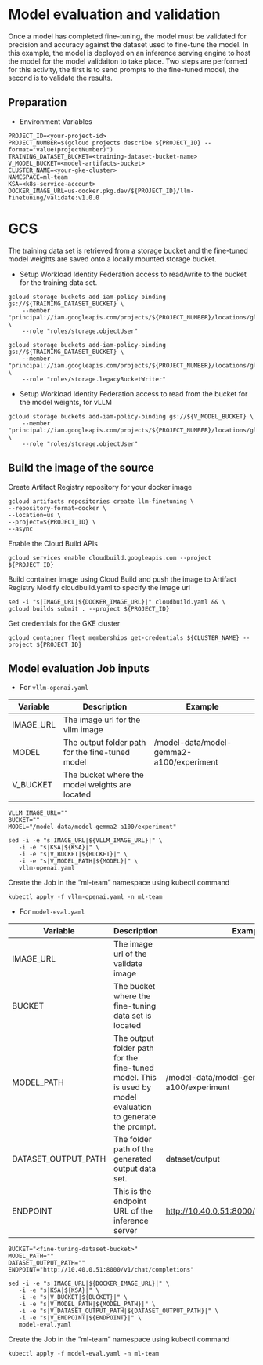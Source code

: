 # Model evaluation and validation

Once a model has completed fine-tuning, the model must be validated for precision and accuracy
against the dataset used to fine-tune the model. In this example, the model is deployed on an 
inference serving engine to host the model for the model validaiton to take place.  Two steps are performed
for this activity, the first is to send prompts to the fine-tuned model, the second is to validate the results.

## Preparation
- Environment Variables
```
PROJECT_ID=<your-project-id>
PROJECT_NUMBER=$(gcloud projects describe ${PROJECT_ID} --format="value(projectNumber)")
TRAINING_DATASET_BUCKET=<training-dataset-bucket-name>
V_MODEL_BUCKET=<model-artifacts-bucket>
CLUSTER_NAME=<your-gke-cluster>
NAMESPACE=ml-team
KSA=<k8s-service-account>
DOCKER_IMAGE_URL=us-docker.pkg.dev/${PROJECT_ID}/llm-finetuning/validate:v1.0.0
```

# GCS
The training data set is retrieved from a storage bucket and the fine-tuned model weights are saved onto a locally mounted storage bucket.

- Setup Workload Identity Federation access to read/write to the bucket for the training data set.
```
gcloud storage buckets add-iam-policy-binding gs://${TRAINING_DATASET_BUCKET} \
    --member "principal://iam.googleapis.com/projects/${PROJECT_NUMBER}/locations/global/workloadIdentityPools/${PROJECT_ID}.svc.id.goog/subject/ns/${NAMESPACE}/sa/${KSA}" \
    --role "roles/storage.objectUser"
```

```
gcloud storage buckets add-iam-policy-binding gs://${TRAINING_DATASET_BUCKET} \
    --member "principal://iam.googleapis.com/projects/${PROJECT_NUMBER}/locations/global/workloadIdentityPools/${PROJECT_ID}.svc.id.goog/subject/ns/${NAMESPACE}/sa/${KSA}" \
    --role "roles/storage.legacyBucketWriter"
```

- Setup Workload Identity Federation access to read from the bucket for the model weights, for vLLM
```
gcloud storage buckets add-iam-policy-binding gs://${V_MODEL_BUCKET} \
    --member "principal://iam.googleapis.com/projects/${PROJECT_NUMBER}/locations/global/workloadIdentityPools/${PROJECT_ID}.svc.id.goog/subject/ns/${NAMESPACE}/sa/${KSA}" \
    --role "roles/storage.objectUser"
```

## Build the image of the source

Create Artifact Registry repository for your docker image
```
gcloud artifacts repositories create llm-finetuning \
--repository-format=docker \
--location=us \
--project=${PROJECT_ID} \
--async
```

Enable the Cloud Build APIs
```
gcloud services enable cloudbuild.googleapis.com --project ${PROJECT_ID}
```
    
Build container image using Cloud Build and push the image to Artifact Registry
Modify cloudbuild.yaml to specify the image url
      
```
sed -i "s|IMAGE_URL|${DOCKER_IMAGE_URL}|" cloudbuild.yaml && \
gcloud builds submit . --project ${PROJECT_ID}
```

Get credentials for the GKE cluster

```
gcloud container fleet memberships get-credentials ${CLUSTER_NAME} --project ${PROJECT_ID}
```

## Model evaluation Job inputs


- For `vllm-openai.yaml`
  
| Variable | Description | Example |
| --- | --- | --- |
| IMAGE_URL | The image url for the vllm image | |
| MODEL | The output folder path for the fine-tuned model | /model-data/model-gemma2-a100/experiment |
| V_BUCKET | The bucket where the model weights are located | |

```
VLLM_IMAGE_URL=""
BUCKET=""
MODEL="/model-data/model-gemma2-a100/experiment"

```
```
sed -i -e "s|IMAGE_URL|${VLLM_IMAGE_URL}|" \
   -i -e "s|KSA|${KSA}|" \
   -i -e "s|V_BUCKET|${BUCKET}|" \
   -i -e "s|V_MODEL_PATH|${MODEL}|" \
   vllm-openai.yaml
```
Create the Job in the “ml-team” namespace using kubectl command

``` 
kubectl apply -f vllm-openai.yaml -n ml-team
```

- For `model-eval.yaml`
  
| Variable | Description | Example |
| --- | --- | --- |
| IMAGE_URL | The image url of the validate image | |
| BUCKET | The bucket where the fine-tuning data set is located | | 
| MODEL_PATH | The output folder path for the fine-tuned model.  This is used by model evaluation to generate the prompt. | /model-data/model-gemma2-a100/experiment |
| DATASET_OUTPUT_PATH | The folder path of the generated output data set. | dataset/output |
| ENDPOINT | This is the endpoint URL of the inference server | http://10.40.0.51:8000/v1/chat/completions | 

```
BUCKET="<fine-tuning-dataset-bucket>"
MODEL_PATH=""
DATASET_OUTPUT_PATH=""
ENDPOINT="http://10.40.0.51:8000/v1/chat/completions"
```
```
sed -i -e "s|IMAGE_URL|${DOCKER_IMAGE_URL}|" \
   -i -e "s|KSA|${KSA}|" \
   -i -e "s|V_BUCKET|${BUCKET}|" \
   -i -e "s|V_MODEL_PATH|${MODEL_PATH}|" \
   -i -e "s|V_DATASET_OUTPUT_PATH|${DATASET_OUTPUT_PATH}|" \
   -i -e "s|V_ENDPOINT|${ENDPOINT}|" \
   model-eval.yaml
```

Create the Job in the “ml-team” namespace using kubectl command

``` 
kubectl apply -f model-eval.yaml -n ml-team
```
